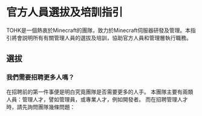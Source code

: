 # 官方人員選拔及培訓指引

TOHK是一個熱衷於Minecraft的團隊，致力於Minecraft伺服器研發及管理。本指引將會説明所有有關管理人員的選拔及培訓，協助官方人員和管理層執行職務。

## 選拔

### 我們需要招聘更多人嗎？
在招聘前的第一件事便是明白究竟團隊是否需要更多的人手。
本團隊主要有兩類人員：管理人才，譬如管理員，或專業人才，例如開發者。
而在招聘管理人才時，請先詢問團隊幾條問題：
